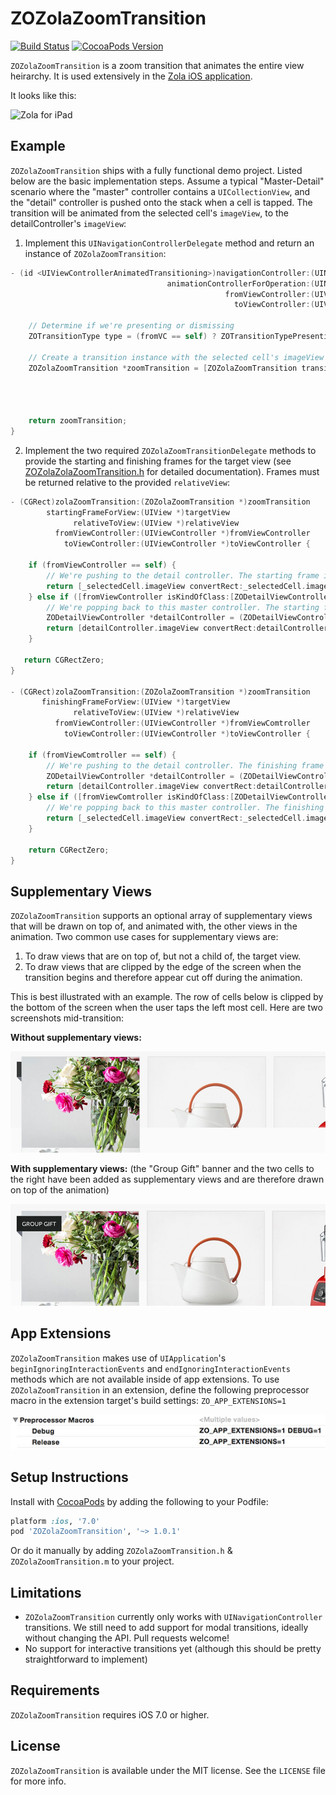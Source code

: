 # ZOZolaZoomTransition

[![Build Status](https://travis-ci.org/NewAmsterdamLabs/ZOZolaZoomTransition.svg?branch=master)](https://travis-ci.org/NewAmsterdamLabs/ZOZolaZoomTransition)
[![CocoaPods Version](https://img.shields.io/cocoapods/v/ZOZolaZoomTransition.svg)](http://cocoadocs.org/docsets/ZOZolaZoomTransition)

`ZOZolaZoomTransition` is a zoom transition that animates the entire view heirarchy. It is used extensively in the [Zola iOS application](https://itunes.apple.com/us/app/zola-wedding-registry-gifts/id852691916?mt=8).

It looks like this:
<p align="left">
<img src="Demo/Images/demo.gif") alt="Zola for iPad"/>
</p>

## Example

`ZOZolaZoomTransition` ships with a fully functional demo project. Listed below are the basic implementation steps. Assume a typical "Master-Detail" scenario where the "master" controller contains a `UICollectionView`, and the "detail" controller is pushed onto the stack when a cell is tapped. The transition will be animated from the selected cell's `imageView`, to the detailController's `imageView`: 

1. Implement this `UINavigationControllerDelegate` method and return an instance of `ZOZolaZoomTransition`:

  ```objective-c
  - (id <UIViewControllerAnimatedTransitioning>)navigationController:(UINavigationController *)navigationController     
                                     animationControllerForOperation:(UINavigationControllerOperation)operation 
                                                  fromViewController:(UIViewController *)fromVC 
                                                    toViewController:(UIViewController *)toVC {
      
      // Determine if we're presenting or dismissing
      ZOTransitionType type = (fromVC == self) ? ZOTransitionTypePresenting : ZOTransitionTypeDismissing;
      
      // Create a transition instance with the selected cell's imageView as the target view
      ZOZolaZoomTransition *zoomTransition = [ZOZolaZoomTransition transitionFromView:_selectedCell.imageView
                                                                                 type:type
                                                                             duration:0.5
                                                                             delegate:self];
      
      return zoomTransition;
  }
  ```

2. Implement the two required `ZOZolaZoomTransitionDelegate` methods to provide the starting and finishing frames for the target view (see [ZOZolaZolaZoomTransition.h](ZOZolaZoomTransition/ZOZolaZoomTransition.h) for detailed documentation). Frames must be returned relative to the provided `relativeView`:

  ```objective-c
  - (CGRect)zolaZoomTransition:(ZOZolaZoomTransition *)zoomTransition
          startingFrameForView:(UIView *)targetView
                relativeToView:(UIView *)relativeView
            fromViewController:(UIViewController *)fromViewController
              toViewController:(UIViewController *)toViewController {
      
      if (fromViewController == self) {
          // We're pushing to the detail controller. The starting frame is taken from the selected cell's imageView.
          return [_selectedCell.imageView convertRect:_selectedCell.imageView.bounds toView:relativeView];
      } else if ([fromViewController isKindOfClass:[ZODetailViewController class]]) {
          // We're popping back to this master controller. The starting frame is taken from the detailController's imageView.
          ZODetailViewController *detailController = (ZODetailViewController *)fromViewController;
          return [detailController.imageView convertRect:detailController.imageView.bounds toView:relativeView];
      }
  
     return CGRectZero;
  }

  - (CGRect)zolaZoomTransition:(ZOZolaZoomTransition *)zoomTransition
         finishingFrameForView:(UIView *)targetView
                relativeToView:(UIView *)relativeView
            fromViewController:(UIViewController *)fromViewComtroller
              toViewController:(UIViewController *)toViewController {
      
      if (fromViewComtroller == self) {
          // We're pushing to the detail controller. The finishing frame is taken from the detailController's imageView.
          ZODetailViewController *detailController = (ZODetailViewController *)toViewController;
          return [detailController.imageView convertRect:detailController.imageView.bounds toView:relativeView];
      } else if ([fromViewComtroller isKindOfClass:[ZODetailViewController class]]) {
          // We're popping back to this master controller. The finishing frame is taken from the selected cell's imageView.
          return [_selectedCell.imageView convertRect:_selectedCell.imageView.bounds toView:relativeView];
      }
      
      return CGRectZero;
  }
  ```

## Supplementary Views

`ZOZolaZoomTransition` supports an optional array of supplementary views that will be drawn on top of, and animated with, the other views in the animation. Two common use cases for  supplementary views are:
 
 1. To draw views that are on top of, but not a child of, the target view.
 2. To draw views that are clipped by the edge of the screen when the transition begins
    and therefore appear cut off during the animation.

This is best illustrated with an example. The row of cells below is clipped by the bottom of the screen when the user taps the left most cell. Here are two screenshots mid-transition:

**Without supplementary views:**

<p align="left">
<img src="Demo/Images/without_supplementary_views.jpg") alt="Without supplementary views"/>
</p>

**With supplementary views:** 
(the "Group Gift" banner and the two cells to the right have been added as supplementary views and are therefore drawn on top of the animation)

<p align="left">
<img src="Demo/Images/with_supplementary_views.jpg") alt="With supplementary views"/>
</p>

## App Extensions

`ZOZolaZoomTransition` makes use of `UIApplication`'s `beginIgnoringInteractionEvents` and `endIgnoringInteractionEvents` methods which are not available inside of app extensions. To use `ZOZolaZoomTransition` in an extension, define the following preprocessor macro in the extension target's build settings: 
`ZO_APP_EXTENSIONS=1`

<p align="left">
<img src="Demo/Images/app_extensions.jpg") alt="Preprocessor macro for app extensions"/>
</p>

## Setup Instructions

Install with [CocoaPods](http://cocoapods.org) by adding the following to your Podfile:

``` ruby
platform :ios, '7.0'
pod 'ZOZolaZoomTransition', '~> 1.0.1'
```

Or do it manually by adding `ZOZolaZoomTransition.h` & `ZOZolaZoomTransition.m` to your project.

## Limitations

- `ZOZolaZoomTransition` currently only works with `UINavigationController` transitions. We still need to add support for modal transitions, ideally without changing the API. Pull requests welcome!
- No support for interactive transitions yet (although this should be pretty straightforward to implement)

## Requirements

`ZOZolaZoomTransition` requires iOS 7.0 or higher.

## License

`ZOZolaZoomTransition` is available under the MIT license. See the `LICENSE` file for more info.
